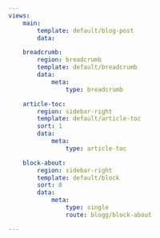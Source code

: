 ```yaml
---
views:
    main:
        template: default/blog-post
        data:

    breadcrumb:
        region: breadcrumb
        template: default/breadcrumb
        data:
            meta: 
                type: breadcrumb

    article-toc:
        region: sidebar-right
        template: default/article-toc
        sort: 1
        data:
            meta: 
                type: article-toc

    block-about:
        region: sidebar-right
        template: default/block
        sort: 0
        data:
            meta: 
                type: single
                route: blogg/block-about

---
```

